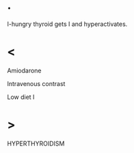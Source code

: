 # .

I-hungry thyroid gets I and hyperactivates.

# <

Amiodarone

Intravenous contrast

Low diet I

# >

HYPERTHYROIDISM
